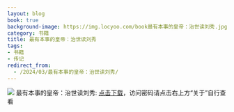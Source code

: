 ```yaml
---
layout: blog
book: true
background-image: https://img.locyoo.com/book最有本事的皇帝：治世读刘秀.jpg
category: 书籍
title: 最有本事的皇帝：治世读刘秀
tags:
- 书籍
- 传记
redirect_from:
  - /2024/03/最有本事的皇帝：治世读刘秀/
---
```

![](https://img.locyoo.com/book最有本事的皇帝：治世读刘秀.jpg)
最有本事的皇帝：治世读刘秀: <a name = "ref1" href="https://url18.ctfile.com/f/50983618-1380725323-95a7a9?p=3619">点击下载</a>，访问密码请点击右上方“关于”自行查看